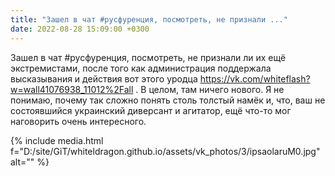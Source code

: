 ```yaml
---
title: "Зашел в чат #русфуренция, посмотреть, не признали ..."
date: 2022-08-28 15:09:00 +0300
---
```


Зашел в чат #русфуренция, посмотреть, не признали ли их ещё экстремистами, после того как администрация поддержала высказывания и действия вот этого уродца https://vk.com/whiteflash?w=wall41076938_11012%2Fall . В целом, там ничего нового.
Я не понимаю, почему так сложно понять столь толстый намёк и, что, ваш не состоявшийся украинский диверсант и агитатор, ещё что-то мог наговорить очень интересного.

{% include media.html f="D:/site/GiT/whiteldragon.github.io/assets/vk_photos/3/ipsaolaruM0.jpg" alt="" %}
